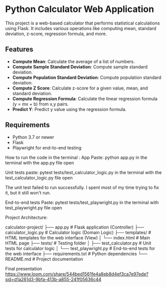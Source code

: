 # Python Calculator Web Application

This project is a web-based calculator that performs statistical calculations using Flask. It includes various operations like computing mean, standard deviation, z-score, regression formula, and more.

## Features

- **Compute Mean**: Calculate the average of a list of numbers.
- **Compute Sample Standard Deviation**: Compute sample standard deviation.
- **Compute Population Standard Deviation**: Compute population standard deviation.
- **Compute Z Score**: Calculate z-score for a given value, mean, and standard deviation.
- **Compute Regression Formula**: Calculate the linear regression formula (y = mx + b) from x,y pairs.
- **Predict Y**: Predict y value using the regression formula.

## Requirements

- Python 3.7 or newer
- Flask
- Playwright for end-to-end testing 

How to run the code in the terminal : 
 App
 Paste: python app.py in the terminal with the app.py file open

Unit tests 
paste: pytest tests/test_calculator_logic.py in the terminal with the test_calculator_logic.py file open

The unit test failed to run successfully. I spent most of my time trying to fix it, but it still won't run.

End-to-end tests
Paste: pytest tests/test_playwright.py in the terminal with test_playwright.py file open

Project Architecture: 

calculator-project/
├── app.py                  # Flask application (Controller)
├── calculator_logic.py     # Calculator logic (Domain Logic)
├── templates/              # HTML templates for the web interface (View)
│   └── index.html          # Main HTML page
├── tests/                  # Testing folder
│   ├── test_calculator.py  # Unit tests for calculator logic
│   └── test_playwright.py # End-to-end tests for the web interface
├── requirements.txt        # Python dependencies
└── README.md               # Project documentation

Final presentation 
https://www.loom.com/share/544bed1561fe4a8eb8d4ef3ca7e97ede?sid=d1a261d3-9bfa-413b-a855-241f05636c44


